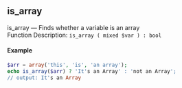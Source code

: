 ## is_array
is_array — Finds whether a variable is an array  
Function Description: `is_array ( mixed $var ) : bool`
#### Example
``` php
$arr = array('this', 'is', 'an array');
echo is_array($arr) ? 'It's an Array' : 'not an Array';
// output: It's an Array
```

